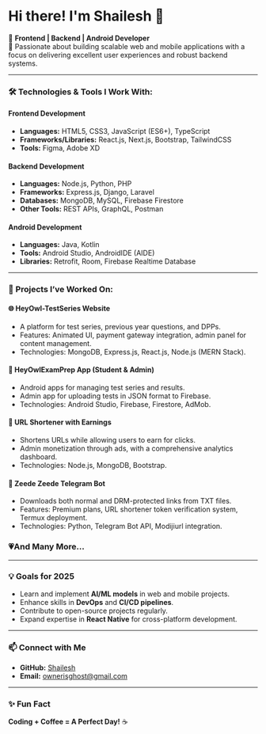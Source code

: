 # Hi there! I'm Shailesh 👋

🌟 **Frontend | Backend | Android Developer**  
🔧 Passionate about building scalable web and mobile applications with a focus on delivering excellent user experiences and robust backend systems.  

---

### 🛠️ Technologies & Tools I Work With:

#### **Frontend Development**  
- **Languages:** HTML5, CSS3, JavaScript (ES6+), TypeScript  
- **Frameworks/Libraries:** React.js, Next.js, Bootstrap, TailwindCSS  
- **Tools:** Figma, Adobe XD  

#### **Backend Development**  
- **Languages:** Node.js, Python, PHP  
- **Frameworks:** Express.js, Django, Laravel  
- **Databases:** MongoDB, MySQL, Firebase Firestore  
- **Other Tools:** REST APIs, GraphQL, Postman  

#### **Android Development**  
- **Languages:** Java, Kotlin  
- **Tools:** Android Studio, AndroidIDE (AIDE)  
- **Libraries:** Retrofit, Room, Firebase Realtime Database  

---

### 🚀 Projects I’ve Worked On:

#### 🌐 **HeyOwl-TestSeries Website**  
- A platform for test series, previous year questions, and DPPs.  
- Features: Animated UI, payment gateway integration, admin panel for content management.  
- Technologies: MongoDB, Express.js, React.js, Node.js (MERN Stack).  

#### 📱 **HeyOwlExamPrep App (Student & Admin)**  
- Android apps for managing test series and results.  
- Admin app for uploading tests in JSON format to Firebase.  
- Technologies: Android Studio, Firebase, Firestore, AdMob.  

#### 🔗 **URL Shortener with Earnings**  
- Shortens URLs while allowing users to earn for clicks.  
- Admin monetization through ads, with a comprehensive analytics dashboard.  
- Technologies: Node.js, MongoDB, Bootstrap.  

#### 🤖 **Zeede Zeede Telegram Bot**  
- Downloads both normal and DRM-protected links from TXT files.  
- Features: Premium plans, URL shortener token verification system, Termux deployment.  
- Technologies: Python, Telegram Bot API, Modijiurl integration.

### 💗**And Many More...**
---

### 💡 Goals for 2025
- Learn and implement **AI/ML models** in web and mobile projects.  
- Enhance skills in **DevOps** and **CI/CD pipelines**.  
- Contribute to open-source projects regularly.  
- Expand expertise in **React Native** for cross-platform development.  

---

### 📫 Connect with Me
- **GitHub:** [Shailesh](https://github.com/Shailesh)    
- **Email:** ownerisghost@gmail.com

---


### ✨ Fun Fact  
**Coding + Coffee = A Perfect Day!** ☕
